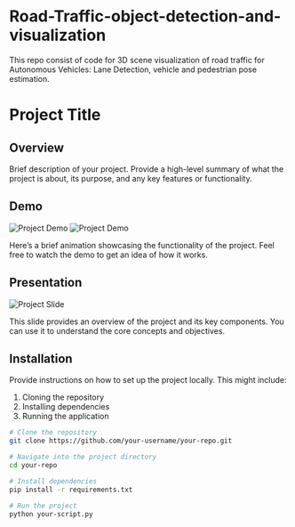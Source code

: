 # Road-Traffic-object-detection-and-visualization
This repo consist of code for 3D scene visualization of road traffic for Autonomous Vehicles: Lane Detection, vehicle and pedestrian pose estimation.

# Project Title

## Overview

Brief description of your project. Provide a high-level summary of what the project is about, its purpose, and any key features or functionality.

## Demo

![Project Demo](results/scene1_render_gif.gif)
![Project Demo](results/scene7_gif.gif)

Here’s a brief animation showcasing the functionality of the project. Feel free to watch the demo to get an idea of how it works.

## Presentation

![Project Slide](path/to/your/slide.png)


This slide provides an overview of the project and its key components. You can use it to understand the core concepts and objectives.

## Installation

Provide instructions on how to set up the project locally. This might include:

1. Cloning the repository
2. Installing dependencies
3. Running the application

```bash
# Clone the repository
git clone https://github.com/your-username/your-repo.git

# Navigate into the project directory
cd your-repo

# Install dependencies
pip install -r requirements.txt

# Run the project
python your-script.py

